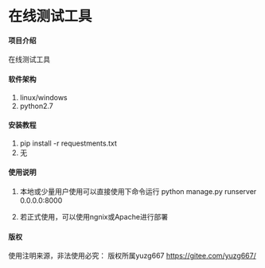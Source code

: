 # 在线测试工具

#### 项目介绍
在线测试工具

#### 软件架构
1. linux/windows
2. python2.7


#### 安装教程

1. pip install -r requestments.txt
2. 无

#### 使用说明

1. 本地或少量用户使用可以直接使用下命令运行
python manage.py runserver 0.0.0.0:8000

2. 若正式使用，可以使用ngnix或Apache进行部署

#### 版权
使用注明来源，非法使用必究：
版权所属yuzg667
https://gitee.com/yuzg667/